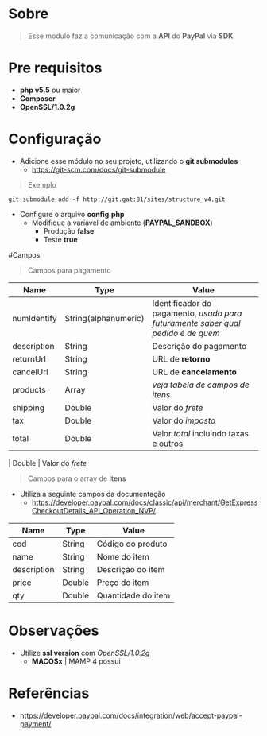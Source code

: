 # Sobre
> Esse modulo faz a comunicação com a **API** do **PayPal** via **SDK**

# Pre requisitos
- **php v5.5** ou maior
- **Composer**
- **OpenSSL/1.0.2g**

# Configuração
- Adicione esse módulo no seu projeto, utilizando o **git submodules**
  - https://git-scm.com/docs/git-submodule
> Exemplo
```git
git submodule add -f http://git.gat:81/sites/structure_v4.git
```
- Configure o arquivo **config.php**
  - Modifique a variável de ambiente (**PAYPAL_SANDBOX**)
    - Produção **false**
    - Teste **true**

#Campos
> Campos para pagamento

Name | Type |Value
-----|------|-----
numIdentify | String(alphanumeric) | Identificador do pagamento, _usado para futuramente saber qual pedido é de quem_
description | String | Descrição do pagamento
returnUrl | String |  URL de **retorno**
cancelUrl | String | URL de **cancelamento**
products  | Array  | _veja tabela de campos de itens_
shipping  | Double | Valor do _frete_
tax       | Double | Valor do _imposto_
total       | Double | Valor _total_ incluindo taxas e outros

| Double | Valor do _frete_

> Campos para o array de **itens**
- Utiliza a seguinte campos da documentação
  - https://developer.paypal.com/docs/classic/api/merchant/GetExpressCheckoutDetails_API_Operation_NVP/

Name | Type |Value
-----|------|-----
cod            | String | Código do produto
name           | String | Nome do item
description    | String | Descrição do item
price          | Double | Preço do item
qty            | Double | Quantidade do item




# Observações
- Utilize **ssl version** com _OpenSSL/1.0.2g_
  - **MACOSx** | MAMP 4 possui


# Referências
- https://developer.paypal.com/docs/integration/web/accept-paypal-payment/
